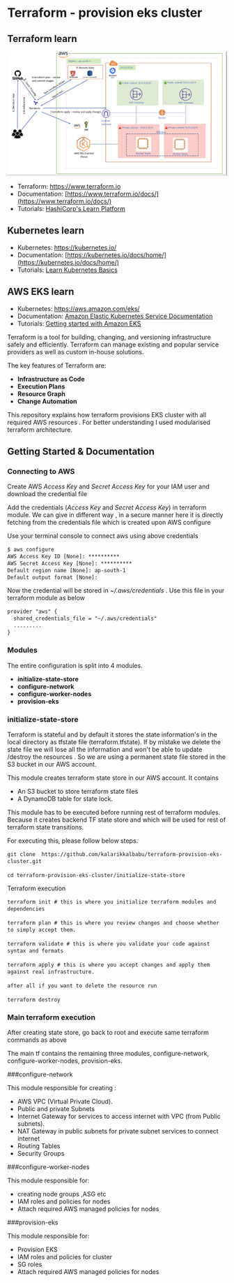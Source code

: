 # Terraform - provision eks cluster

## Terraform learn
<img alt="Terraform" src="eks-provision.png" width="600px">

- Terraform: https://www.terraform.io
- Documentation: [https://www.terraform.io/docs/](https://www.terraform.io/docs/)
- Tutorials: [HashiCorp's Learn Platform](https://learn.hashicorp.com/terraform)


## Kubernetes learn
- Kubernetes: https://kubernetes.io/
- Documentation: [https://kubernetes.io/docs/home/](https://kubernetes.io/docs/home/)
- Tutorials: [Learn Kubernetes Basics](https://kubernetes.io/docs/tutorials/kubernetes-basics/)

## AWS EKS learn
- Kubernetes: https://aws.amazon.com/eks/
- Documentation: [Amazon Elastic Kubernetes Service Documentation](https://docs.aws.amazon.com/eks/?icmpid=docs_homepage_containers)
- Tutorials: [Getting started with Amazon EKS](https://aws.amazon.com/eks/getting-started/)

Terraform is a tool for building, changing, and versioning infrastructure safely and efficiently. Terraform can manage existing and popular service providers as well as custom in-house solutions.

The key features of Terraform are:

- **Infrastructure as Code**
- **Execution Plans**
- **Resource Graph**
- **Change Automation**

This repository explains how terraform provisions EKS cluster with all required AWS resources . For better understanding I used modularised terraform architecture.

## Getting Started & Documentation

### Connecting to AWS

Create AWS *Access Key* and *Secret Access Key* for your IAM user and download the credential file

Add the credentials (*Access Key* and *Secret Access Key*) in terraform module. We can give in different way , in a secure manner here it is directly fetching from the credentials file which is created upon AWS configure

Use your terminal console to connect aws using above credentials

```
$ aws configure
AWS Access Key ID [None]: **********
AWS Secret Access Key [None]: **********
Default region name [None]: ap-south-1
Default output format [None]:
```
Now the credential will be stored in  *~/.aws/credentials* . Use this file in your terraform module as below

```
provider "aws" {
  shared_credentials_file = "~/.aws/credentials"
  .........
}
```

### Modules

The entire configuration is split into 4 modules.

- **initialize-state-store**
- **configure-network**
- **configure-worker-nodes**
- **provision-eks**

### initialize-state-store

Terraform is stateful and by default it stores the state information's in the local directory as tfstate file (terraform.tfstate). If by mistake we delete the state file we will lose all the information and won't be able to update /destroy the resources . So we are using a permanent state file stored in the S3 bucket in our AWS account.

This module creates terraform state store in our AWS account. It contains

- An S3 bucket to store terraform state files
- A DynamoDB table for state lock.

This module has to be executed before running rest of terraform modules. Because it creates backend TF state store and which will be used for rest of terraform state transitions.


For executing this, please follow below steps.

```
git clone  https://github.com/kalarikkalbabu/terraform-provision-eks-cluster.git

cd terraform-provision-eks-cluster/initialize-state-store
```

Terraform execution
 ```
terraform init # this is where you initialize terraform modules and dependencies

terraform plan # this is where you review changes and choose whether to simply accept them.

terraform validate # this is where you validate your code against syntax and formats

terraform apply # this is where you accept changes and apply them against real infrastructure.

after all if you want to delete the resource run

terraform destroy

```

### Main terraform execution

After creating state store, go back to root and execute same terraform commands as above

The main tf contains the remaining three modules, configure-network, configure-worker-nodes, provision-eks.


###configure-network

This module responsible for creating :

- AWS VPC (Virtual Private Cloud).
- Public and private Subnets
- Internet Gateway for services to access internet with VPC (from Public subnets).
- NAT Gateway in public subnets for private subnet services to connect internet
- Routing Tables
- Security Groups


###configure-worker-nodes

This module responsible for:

- creating node groups ,ASG etc
- IAM roles and policies for nodes
- Attach required AWS managed policies for nodes


###provision-eks

This module responsible for:

- Provision EKS
- IAM roles and policies for cluster
- SG roles
- Attach required AWS managed policies for nodes






